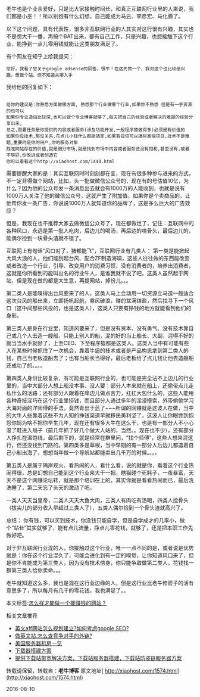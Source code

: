 老牛也是个业余爱好，只是比大家接触时间长，和真正互联网行业里的人来说，我们都是小巫！！所以别抱有什么幻想，自己能成为马云、李彦宏、马化腾了。

以下这个问题，具有代表性，很多非互联网行业的人其实对这行很有兴趣，其实也不是想大干一番，再搞个BAT出来，都有自己工作，只是兴趣，也想接触下这个行业，能挣到一点儿零用钱就能让这类朋友满足了。

有个网友在知乎上给我提问：
```
您好，我看了您关于google adsense的回答，很牛！在这先赞一个，我对这个也比较感兴趣，想做个站，但不知道从哪入手
```
我给他的回复如下：
```

给你的建议是:你熟悉方面做哪方面, 熟悉那个行业做哪个行业,如果你不熟悉 但是有一手资源的也可以
如果你专业造诣比较深,也可以做个专业博客就够了,每天把自己的经验或者解决的难题的经验分享出来,
总之,首要任务是你提供的内容或者服务(涉及功能开发,一般程序猿做得多)必须是有价值的
如果你没技术,那没关系,花点儿小钱什么都能搞定,如果有投资可以搞些高端项目,技术不是难题,重要的是你的用户,你的服务对象
找准网站存在的价值,就是细分市场,就是找到市场中内容或者服务还没有饱和,甚至没有,或者不够好,你改进或者创造它
你可以看看这个http://xiaohost.com/1440.html
```

需要提醒大家的是：其实互联网时时刻刻都在变，现在有很多种参与进来的方式，不一定非得做个网站，比如，头一批做微信公众号的，现在有的号估值10亿，为什么？因为他的公众号发一条消息出去就会有1000万的人能收到，也就是说有1000万人关注了他的微信公众号，这就产生了附加值，如果你是个卖商品的，让他帮你发一条广告，你说说1000万人就知道你的品牌了，这是多么巨大的广告效应？

但是，我现在也不推荐大家去做微信公众号了，现在都做烂了，记住：互联网中的各种风口，永远是第一批人吃肉，后边儿的喝汤，再后边的啃骨头，最后边儿的，能偶尔捡到一块骨头渣就不错了。

互联网上有句话“风口对了，猪都能飞”，互联网行业有几类人：
第一类是能掀起大风大浪的人，他们能刮起台风、配合ZF制造海啸，这些人往往做的东西能改变或者改造一个行业，引导、改变用户的消费习惯，没有消费者的，培养出消费者，这就是你所看到的能叫出名的行业牛人，是谁我就不说了吧，这类人虽然起于网站，但是现在做的都是大生意，再提网站，掉份儿。。。

第二类人是能嗅得出台风要来了的人，这类人马上会动用一切资源立马造一艘适合这次台风的船出来，立即扬帆起航，乘风破浪，赚的盆满钵盈，然后找寻下一个风口（这中间那些风投的，也是这类人），这类人只要有挣钱的地方就能看到他们的身影。

第三类人是身在行业里，知道风要来了，但是没有资本、没有勇气、没有技术靠自己或几个人去造一艘船，只能上别人的船，混的好的当上船长、大副，混得不好的就当当水手就好了，上至CEO、下至程序猿都是这类人。这类人当中有可能有些人在某些时候抓住了一次机会，靠着牛逼的技术或者是产品构思拿到第二类人的钱，自己当老板造船去了；也有当船长当得好，最后老板给了点儿钱让他去造艘船还成功了的。。。。

第四类人身份比较复杂，有可能是互联网行业的，也可能是完全沾不上边儿的行业里的，当中大部分人想上船没本事、没人要；部分人本来就在船上，还偷带点儿走私什么的活路；还有部分人跟着在岸边儿做点苦力，扛扛大包什么的，这些人能用各种奇技淫巧在这个行业里捞钱，而且部分人通过多年的淫浸摸索，外带偷偷学习大海对面的洋师傅的手法，竟然青出于蓝了~~~所谓的网赚就是这波人在做，当中的大牛人些靠着这些不为人知的挣钱渠道早就移民美利坚了，这波人让你眼馋到抱怨你妈为啥不把你早生几年，现在还有很多大牛在这么干，也是有一部分人不小心湿了鞋进入局子（前几年抓了好几个做大人站的，当然。。现在也不少），还有部分人挣扎在温饱线，最后剩下的，就是经常在群里问，“找个师傅”，这些人想来混这行，但还没找到门路的。第四类多是草根，当中早期的有一部分人后边儿都造着自己小船出海了，想想当年做一个导航站都能卖出几千万的时候。。。。

第五类人是属于隔岸观火、看热闹的人，看什么看，说的就是你，看着这个行业热闹得很，总是幻想自己能到这个行业来大干一把，瞎猫碰个死耗子，一夜暴富，天天不是这个网赚论坛转，就是那个培训在上的，其实你就是看看热闹而已，最后洗洗睡了，第二天忘了头天的激动了吧。

一类人天天当皇帝，二类人天天大鱼大肉，三类人有肉吃有汤喝，四类人捡骨头（拔尖儿的部分收入早超过三类人了），五类人偶尔捡到一个骨头渣就高兴了。

总结：
你有钱，可以买到技术，你没钱只能自学，但是自学成才的几率小，做个“站长”其实就够了，能有点儿流量，挣点儿零花钱，就够了，还是把本职工作先做好吧。

对于非互联网行业混的人，你接触过这个行业，唯一一点不同的是，或者说是优势就是：你在这个行业混久了，可能会进化到有一定的嗅觉，让你知道风口来了，但是你不肯能成为第三类人，因为没有技术傍身，你只能争取做第二类人，花钱找一群第三类人给你卖命。。。

老牛就知道这么多，我也是混在这行业边缘的人，但是这行业比老牛修房子的活有意思多了，所以每月有几千的零花钱，我也满足了。。

本文标签:[怎么样才能做一个能赚钱的网站？](http://xiaohost.com/tag/%e6%80%8e%e4%b9%88%e6%a0%b7%e6%89%8d%e8%83%bd%e5%81%9a%e4%b8%80%e4%b8%aa%e8%83%bd%e8%b5%9a%e9%92%b1%e7%9a%84%e7%bd%91%e7%ab%99%ef%bc%9f)

相关文章推荐

- [英文aff网站怎么规划建立?如何考虑google SEO?](http://xiaohost.com/2467.html)
- [做英文站,怎么查竞争对手的外链?](http://xiaohost.com/2466.html)
- [美国服务器机房一览](http://xiaohost.com/1797.html)
- [下载器搭建方案](http://xiaohost.com/1739.html)
- [提供下载站带宽解决方案，下载站服务器搭建，下载站防盗链服务器方案](http://xiaohost.com/1565.html)

转载请保留，转载自：**老牛博客**
原文地址[ http://xiaohost.com/1574.html](http://xiaohost.com/1574.html)

2016-08-10